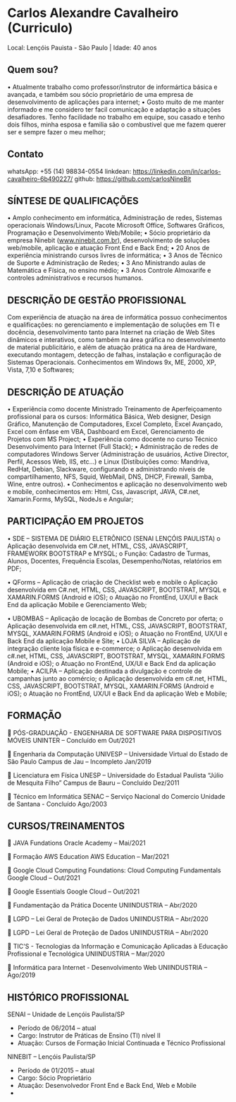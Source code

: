 # Carlos Alexandre Cavalheiro (Curriculo)

Local: Lençóis Pauista - São Paulo | Idade: 40 anos

## Quem sou?
•	Atualmente trabalho como professor/instrutor de informártica básica e avançada, e também sou sócio proprietário de uma empresa de desenvolvimento de aplicações para internet;
•	Gosto muito de me manter informado e me considero ter facil comunicação e adaptação a situações desafiadores. Tenho facilidade no trabalho em equipe, sou casado e tenho dois filhos, minha esposa e familia são o combustivel que me fazem querer ser e sempre fazer o meu melhor;

## Contato
whatsApp: +55 (14) 98834-0554
linkdean: https://linkedin.com/in/carlos-cavalheiro-6b490227/
github: https://github.com/carlosNineBit

## SÍNTESE DE QUALIFICAÇÕES
•	Amplo conhecimento em informática, Administração de redes, Sistemas operacionais Windows/Linux, Pacote Microsoft Office, Softwares Gráficos, Programação e Desenvolvimento Web/Mobile;
•	Sócio proprietário da empresa Ninebit (www.ninebit.com.br), desenvolvimento de soluções web/mobile, aplicação e atuação Front End e Back End;
•	20 Anos de experiência ministrando cursos livres de informática;
•	3 Anos de Técnico de Suporte e Administração de Redes;
•	3 Ano Ministrando aulas de Matemática e Física, no ensino médio;
•	3 Anos Controle Almoxarife e controles administrativos e recursos humanos. 

## DESCRIÇÃO DE GESTÃO PROFISSIONAL
Com experiência de atuação na área de informática possuo conhecimentos e qualificações: no gerenciamento e implementação de soluções em TI e docência, desenvolvimento tanto para Internet na criação de Web Sites dinâmicos e interativos, como também na área gráfica no desenvolvimento de material publicitário, e além de atuação prática na área de Hardware, executando montagem, detecção de falhas, instalação e configuração de Sistemas Operacionais.
Conhecimentos em Windows 9x, ME, 2000, XP, Vista, 7,10 e Softwares;

## DESCRIÇÃO DE ATUAÇÃO
•	Experiência como docente Ministrado Treinamento de Aperfeiçoamento profissional para os cursos: Informática Básica, Web designer, Design Gráfico, Manutenção de Computadores, Excel Completo, Excel Avançado, Excel com ênfase em VBA, Dashboard em Excel, Gerenciamento de Projetos com MS Project;
•	Experiência como docente no curso Técnico Desenvolvimento para Internet (Full Stack);
•	Administração de redes de computadores Windows Server (Administração de usuários, Active Director, Perfil, Acessos Web, IIS, etc...) e Linux (Distibuições como: Mandriva, RedHat, Debian, Slackware, configurando e administrando níveis de compartilhamento, NFS, Squid, WebMail, DNS, DHCP, Firewall, Samba, Wine, entre outros).
•	Conhecimentos e aplicação no desenvolvimento web e mobile, conhecimentos em: Html, Css, Javascript, JAVA, C#.net, Xamarin.Forms, MySQL, NodeJs e Angular;

## PARTICIPAÇÃO EM PROJETOS
•	SDE – SISTEMA DE DIÁRIO ELETRÔNICO (SENAI LENÇÓIS PAULISTA)
o	Aplicação desenvolvida em C#.net, HTML, CSS, JAVASCRIPT, FRAMEWORK BOOTSTRAP e MYSQL;
o	Função: Cadastro de Turmas, Alunos, Docentes, Frequência Escolas, Desempenho/Notas, relatórios em PDF;

•	QForms – Aplicação de criação de Checklist web e mobile
o	Aplicação desenvolvida em C#.net, HTML, CSS, JAVASCRIPT, BOOTSTRAT, MYSQL e XAMARIN.FORMS (Android e iOS);
o	Atuação no FrontEnd, UX/UI e Back End da aplicação Mobile e Gerenciamento Web;

•	UBOMBAS – Aplicação de locação de Bombas de Concreto por oferta;
o	Aplicação desenvolvida em c#.net, HTML, CSS, JAVASCRIPT, BOOTSTRAT, MYSQL, XAMARIN.FORMS (Android e iOS);
o	Atuação no FrontEnd, UX/UI e Back End da aplicação Mobile e Site;
•	LOJA SILVA – Aplicação de integração cliente loja física e e-commerce;
o	Aplicação desenvolvida em c#.net, HTML, CSS, JAVASCRIPT, BOOTSTRAT, MYSQL, XAMARIN.FORMS (Android e iOS);
o	Atuação no FrontEnd, UX/UI e Back End da aplicação Mobile;
•	ACILPA – Aplicação destinada a divulgação e controle de campanhas junto ao comércio;
o	Aplicação desenvolvida em c#.net, HTML, CSS, JAVASCRIPT, BOOTSTRAT, MYSQL, XAMARIN.FORMS (Android e iOS);
o	Atuação no FrontEnd, UX/UI e Back End da aplicação Web e Mobile;

## FORMAÇÃO
 PÓS-GRADUAÇÃO - ENGENHARIA DE SOFTWARE PARA DISPOSITIVOS MÓVEIS
UNINTER – Concluído em Out/2021

 Engenharia da Computação
UNIVESP – Universidade Virtual do Estado de São Paulo
Campus de Jau – Incompleto Jan/2019

 Licenciatura em Física
UNESP – Universidade do Estadual Paulista “Júlio de Mesquita Filho”
Campus de Bauru – Concluído Dez/2011

 Técnico em Informática
SENAC – Serviço Nacional do Comercio
Unidade de Santana - Concluído Ago/2003

## CURSOS/TREINAMENTOS
 JAVA Fundations
Oracle Academy – Mai/2021

 Formação AWS Education
AWS Education – Mar/2021

 Google Cloud Computing Foundations: Cloud Computing Fundamentals
Google Cloud – Out/2021

 Google Essentials
Google Cloud – Out/2021

 Fundamentação da Prática Docente
UNIINDUSTRIA – Abr/2020

 LGPD – Lei Geral de Proteção de Dados
UNIINDUSTRIA – Abr/2020

 LGPD – Lei Geral de Proteção de Dados
UNIINDUSTRIA – Abr/2020

 TIC'S - Tecnologias 
da Informação e Comunicação Aplicadas à Educação Profissional e Tecnológica
UNIINDUSTRIA – Mar/2020

 Informática para Internet - Desenvolvimento Web 
UNIINDUSTRIA – Ago/2019

## HISTÓRICO PROFISSIONAL
SENAI – Unidade de Lençóis Paulista/SP
-    Período de 06/2014 – atual
-   Cargo: Instrutor de Práticas de Ensino (TI) nível II
-   Atuação: Cursos de Formação Inicial Continuada e Técnico Profissional

NINEBIT – Lençóis Paulista/SP
-    Período de 01/2015 – atual
-   Cargo: Sócio Proprietário
-   Atuação: Desenvolvedor Front End e Back End, Web e Mobile
-   
